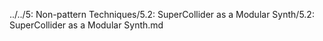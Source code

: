 ../../5: Non-pattern Techniques/5.2: SuperCollider as a Modular Synth/5.2: SuperCollider as a Modular Synth.md